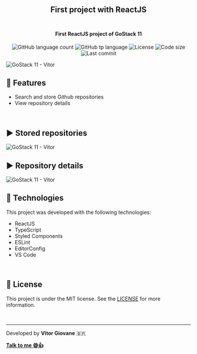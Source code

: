 <h2 align="center">
    <br>
    <br>
    First project with ReactJS
    <br>
    <br>  
</h2>
<h4 align="center">First ReactJS project of GoStack 11</h4>
<p align="center">
  <img alt="GitHub language count" src="https://img.shields.io/github/languages/count/vitorgiovane/gostack11-first-project-with-react?color=%2304D361">
  <img alt="GitHub tp language" src="https://img.shields.io/github/languages/top/vitorgiovane/gostack11-first-project-with-react">
  <img alt="License" src="https://img.shields.io/badge/license-MIT-%2304D361">
  <img alt="Code size" src="https://img.shields.io/github/languages/code-size/vitorgiovane/gostack11-first-project-with-react">
  <img alt="Last commit" src="https://img.shields.io/github/last-commit/vitorgiovane/gostack11-first-project-with-react">
</p>

<img alt="GoStack 11 - Vitor" src="https://res.cloudinary.com/vitorgiovane/image/upload/v1586588476/GoStack%2011/79037498-06fa2380-7ba8-11ea-96d1-6d039f72f0cf_ikydr4.png" />  

<br>

## :gem: Features
- Search and store Github repositories
- View repository details

<br>

## :arrow_forward: Stored repositories
<img alt="GoStack 11 - Vitor" src="https://res.cloudinary.com/vitorgiovane/image/upload/v1600040791/GoStack%2011/2020-09-13_20-09_nedjum.png" />

<br>

## :arrow_forward: Repository details
<img alt="GoStack 11 - Vitor" src="https://res.cloudinary.com/vitorgiovane/image/upload/v1600040798/GoStack%2011/2020-09-13_20-10_wvwiaz.png" />

<br>

## :rocket: Technologies
This project was developed with the following technologies:

- ReactJS
- TypeScript
- Styled Components
- ESLint
- EditorConfig
- VS Code

<br>

## :page_with_curl: License
This project is under the MIT license. See the [LICENSE](https://github.com/vitorgiovane/gostack11-first-project-with-react/blob/master/LICENSE) for more information.

<br>

---
Developed by **Vitor Giovane** <span>&#x1f1e7;&#x1f1f7;</span>

**[Talk to me :smile::thumbsup:](https://www.linkedin.com/in/vitorgiovane)** 
